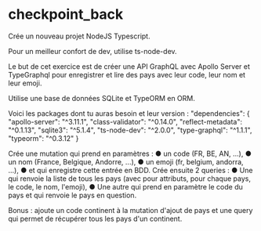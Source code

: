 # checkpoint_back

Crée un nouveau projet NodeJS Typescript.

Pour un meilleur confort de dev, utilise ts-node-dev.

Le but de cet exercice est de créer une API GraphQL avec Apollo Server et TypeGraphql pour
enregistrer et lire des pays avec leur code, leur nom et leur emoji.

Utilise une base de données SQLite et TypeORM en ORM.

Voici les packages dont tu auras besoin et leur version :
"dependencies": {
"apollo-server": "^3.11.1",
"class-validator": "^0.14.0",
"reflect-metadata": "^0.1.13",
"sqlite3": "^5.1.4",
"ts-node-dev": "^2.0.0",
"type-graphql": "^1.1.1",
"typeorm": "^0.3.12"
}

Crée une mutation qui prend en paramètres :
● un code (FR, BE, AN, ...),
● un nom (France, Belgique, Andorre, ...),
● un emoji (fr, belgium, andorra, ...),
● et qui enregistre cette entrée en BDD.
Crée ensuite 2 queries :
● Une qui renvoie la liste de tous les pays (avec pour attributs, pour chaque pays, le code,
le nom, l'emoji),
● Une autre qui prend en paramètre le code du pays et qui renvoie le pays en question.

Bonus : ajoute un code continent à la mutation d'ajout de pays et une query qui permet de
récupérer tous les pays d'un continent.

